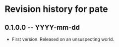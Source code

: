 # Revision history for pate

## 0.1.0.0 -- YYYY-mm-dd

* First version. Released on an unsuspecting world.
